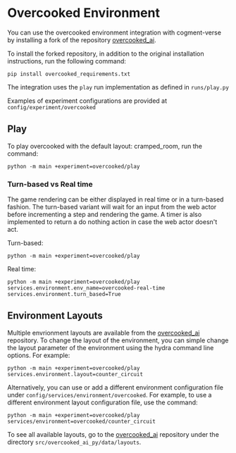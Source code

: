 # Overcooked Environment

You can use the overcooked environment integration with cogment-verse by installing a fork of the repository [overcooked_ai](git+https://github.com/wduguay-air/overcooked_ai.git).

To install the forked repository, in addition to the original installation instructions, run the following command:
```console
pip install overcooked_requirements.txt
```

The integration uses the `play` run implementation as defined in
`runs/play.py`

Examples of experiment configurations are provided at `config/experiment/overcooked`


## Play
To play overcooked with the default layout: cramped_room, run the command:
```console
python -m main +experiment=overcooked/play
```

### Turn-based vs Real time
The game rendering can be either displayed in real time or in a turn-based fashion. The turn-based variant will wait for an input from the web actor before incrementing a step and rendering the game. A timer is also implemented to return a do nothing action in case the web actor doesn't act.

Turn-based:
```console
python -m main +experiment=overcooked/play
```

Real time:
```console
python -m main +experiment=overcooked/play services.environment.env_name=overcooked-real-time services.environment.turn_based=True
```

## Environment Layouts
Multiple envrionment layouts are available from the [overcooked_ai](git+https://github.com/wduguay-air/overcooked_ai.git) repository. To change the layout of the environment, you can simple change the layout parameter of the environment using the hydra command line options. For example:

```console
python -m main +experiment=overcooked/play services.environment.layout=counter_circuit
```

Alternatively, you can use or add a different environment configuration file under `config/services/environment/overcooked`. For example, to use a different environment layout configuration file, use the command:
```console
python -m main +experiment=overcooked/play services/environment=overcooked/counter_circuit
```

To see all available layouts, go to the [overcooked_ai](git+https://github.com/wduguay-air/overcooked_ai.git) repository under the directory `src/overcooked_ai_py/data/layouts`.

